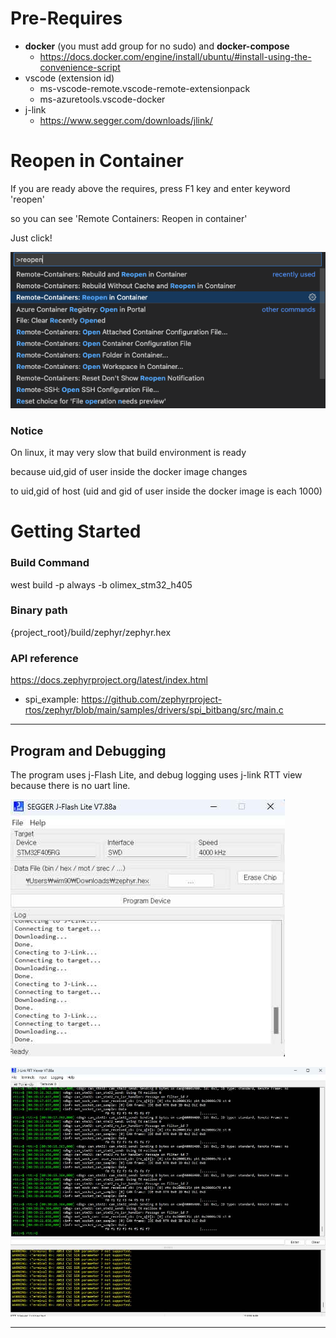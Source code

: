 # Pre-Requires
* **docker** (you must add group for no sudo) and **docker-compose**
  * https://docs.docker.com/engine/install/ubuntu/#install-using-the-convenience-script
* vscode (extension id)
  * ms-vscode-remote.vscode-remote-extensionpack
  * ms-azuretools.vscode-docker
* j-link
  * https://www.segger.com/downloads/jlink/

# Reopen in Container
If you are ready above the requires, press F1 key and enter keyword 'reopen'

so you can see 'Remote Containers: Reopen in container'

Just click!

![reopen](./doc/reopen.png)

### Notice
On linux, it may very slow that build environment is ready

because uid,gid of user inside the docker image changes

to uid,gid of host
(uid and gid of user inside the docker image is each 1000)

# Getting Started

### Build Command
west build -p always -b olimex_stm32_h405

### Binary path
{project_root}/build/zephyr/zephyr.hex

### API reference
https://docs.zephyrproject.org/latest/index.html

* spi_example: https://github.com/zephyrproject-rtos/zephyr/blob/main/samples/drivers/spi_bitbang/src/main.c

---

## Program and Debugging

The program uses j-Flash Lite, and debug logging uses j-link RTT view because there is no uart line.

![j-flash](./doc/j-flash.jpg)

![RTT_Viewer](./doc/j-link_RTT_Viewer.png)

---


